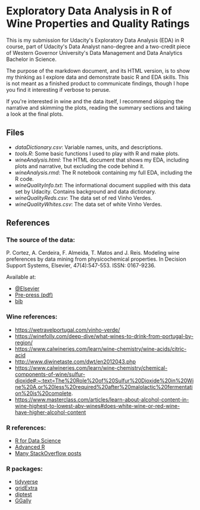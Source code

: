 # Exploratory Data Analysis in R of Wine Properties and Quality Ratings

This is my submission for Udacity's Exploratory Data Analysis (EDA) in R course, part of Udacity's Data Analyst nano-degree and a two-credit piece of Western Governor University's Data Management and Data Analytics Bachelor in Science.

The purpose of the markdown document, and its HTML version, is to show my thinking as I explore data and demonstrate basic R and EDA skills. This is not meant as a finished product to communicate findings, though I hope you find it interesting if verbose to peruse.

If you're interested in wine and the data itself, I recommend skipping the narrative and skimming the plots, reading the summary sections and taking a look at the final plots.

## Files

* *dataDictionary.csv*: Variable names, units, and descriptions.
* *tools.R*: Some basic functions I used to play with R and make plots.
* *wineAnalysis.html*: The HTML document that shows my EDA, including plots and narrative, but excluding the code behind it.
* *wineAnalysis.rmd*: The R notebook containing my full EDA, including the R code.
* *wineQualityInfo.txt*: The informational document supplied with this data set by Udacity. Contains background and data dictionary.
* *wineQualityReds.csv*: The data set of red Vinho Verdes.
* *wineQualityWhites.csv*: The data set of white Vinho Verdes.

## References

### The source of the data:

P. Cortez, A. Cerdeira, F. Almeida, T. Matos and J. Reis. 
  Modeling wine preferences by data mining from physicochemical properties.
  In Decision Support Systems, Elsevier, 47(4):547-553. ISSN: 0167-9236.

  Available at:
  * [@Elsevier](http://dx.doi.org/10.1016/j.dss.2009.05.016)
  * [Pre-press (pdf)](http://www3.dsi.uminho.pt/pcortez/winequality09.pdf)
  * [bib](http://www3.dsi.uminho.pt/pcortez/dss09.bib)
    
            
### Wine references:
                
* https://wetravelportugal.com/vinho-verde/
* https://winefolly.com/deep-dive/what-wines-to-drink-from-portugal-by-region/
* https://www.calwineries.com/learn/wine-chemistry/wine-acids/citric-acid
* http://www.diwinetaste.com/dwt/en2012043.php
* https://www.calwineries.com/learn/wine-chemistry/chemical-components-of-wine/sulfur-dioxide#:~:text=The%20Role%20of%20Sulfur%20Dioxide%20in%20Wine%20A,or%20less%20required%20after%20malolactic%20fermentation%20is%20complete.
* https://www.masterclass.com/articles/learn-about-alcohol-content-in-wine-highest-to-lowest-abv-wines#does-white-wine-or-red-wine-have-higher-alcohol-content


### R references:

* [R for Data Science](https://r4ds.had.co.nz/)
* [Advanced R](https://adv-r.hadley.nz/)
* [Many StackOverflow posts](https://stackoverflow.com/users/2391771/kaleb-coberly)


### R packages:

* [tidyverse](https://www.rdocumentation.org/packages/tidyverse/versions/1.3.1)
* [gridExtra](https://www.rdocumentation.org/packages/gridExtra/versions/2.3)
* [diptest](https://www.rdocumentation.org/packages/diptest/versions/0.75-7)
* [GGally](https://www.rdocumentation.org/packages/GGally/versions/1.5.0)
